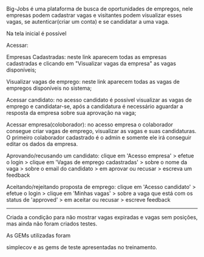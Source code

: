Big-Jobs é uma plataforma de busca de oportunidades de empregos, nele empresas podem cadastrar vagas e visitantes podem visualizar esses vagas, se autenticar(criar um conta) e se candidatar a uma vaga.

Na tela inicial é possível

Acessar:

Empresas Cadastradas: neste link aparecem todas as empresas cadastradas e clicando em "Visualizar vagas da empresa" as vagas disponíveis;

Visualizar vagas de emprego: neste link aparecem todas as vagas de empregos disponíveis no sistema;

Acessar candidato: no acesso candidato é possivel visualizar as vagas de emprego e candidatar-se, após a candidatura é necessário aguardar a resposta da empresa sobre sua aprovação na vaga;

Acessar empresa(coloborador): no acesso empresa o colaborador consegue criar vagas de emprego, visualizar as vagas e suas candidaturas. O primeiro colaborador cadastrado é o admin e somente ele irá conseguir editar os dados da empresa.

Aprovando/recusando um candidato: clique em 'Acesso empresa' > efetue o login > clique em 'Vagas de emprego cadastradas' > sobre o nome da vaga > sobre o email do candidato > em aprovar ou recusar > escreva um feedback

Aceitando/rejeitando proposta de emprego: clique em 'Acesso candidato' > efetue o login > clique em 'Minhas vagas' > sobre a vaga que está com os status de 'approved' > em aceitar ou recusar > escreve feedback

-------

Criada a condição para não mostrar vagas expiradas e vagas sem posições, mas ainda não foram criados testes.

As GEMs utilizadas foram

simplecov e as gems de teste apresentadas no treinamento.




